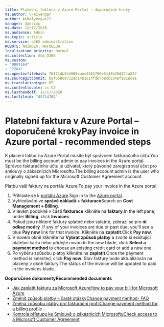 ```yaml
---
title: Platební faktura v Azure Portal – doporučené kroky
ms.author: v-aiyengar
author: AshaIyengar21
manager: dansimp
ms.date: 12/17/2020
ms.audience: Admin
ms.topic: article
ms.service: o365-administration
ROBOTS: NOINDEX, NOFOLLOW
localization_priority: Normal
ms.collection: Adm_O365
ms.custom:
- "9004164"
- "7284"
ms.openlocfilehash: 76171db94d905eaec0263700e5148b29d224a247
ms.sourcegitcommit: b5f05809732ac148161ffdb7b8cb2348f101ecae
ms.translationtype: MT
ms.contentlocale: cs-CZ
ms.lasthandoff: 12/17/2020
ms.locfileid: "49714702"
---
```

# <a name="pay-invoice-in-azure-portal---recommended-steps"></a><span data-ttu-id="a3139-102">Platební faktura v Azure Portal – doporučené kroky</span><span class="sxs-lookup"><span data-stu-id="a3139-102">Pay invoice in Azure portal - recommended steps</span></span>

<span data-ttu-id="a3139-103">K placení faktur na Azure Portal musíte být správcem fakturačního účtu.</span><span class="sxs-lookup"><span data-stu-id="a3139-103">You must be the billing account admin to pay invoices in the Azure portal.</span></span> <span data-ttu-id="a3139-104">Správce fakturačního účtu je uživatel, který původně zaregistroval účet pro smlouvy o zákaznících Microsoftu.</span><span class="sxs-lookup"><span data-stu-id="a3139-104">The billing account admin is the user who originally signed up for the Microsoft Customer Agreement account.</span></span> 

<span data-ttu-id="a3139-105">Platbu vaší faktury na portálu Azure:</span><span class="sxs-lookup"><span data-stu-id="a3139-105">To pay your invoice in the Azure portal:</span></span> 

1. <span data-ttu-id="a3139-106">Přihlaste se k [portálu Azure](https://portal.azure.com/).</span><span class="sxs-lookup"><span data-stu-id="a3139-106">Sign in to the [Azure portal](https://portal.azure.com/).</span></span>
1. <span data-ttu-id="a3139-107">Vyhledávání ve **správě nákladů + fakturace**</span><span class="sxs-lookup"><span data-stu-id="a3139-107">Search on **Cost Management + Billing**.</span></span>
1. <span data-ttu-id="a3139-108">V levém podokně v části **fakturace** klikněte na **faktury**.</span><span class="sxs-lookup"><span data-stu-id="a3139-108">In the left pane, under **Billing**, click **Invoices**.</span></span>
1. <span data-ttu-id="a3139-109">Pokud jsou některé faktury splatné nebo splatné, zobrazí se pro **ni odkaz modrý** .</span><span class="sxs-lookup"><span data-stu-id="a3139-109">If any of your invoices are due or past due, you'll see a blue **Pay now** link for that invoice.</span></span> <span data-ttu-id="a3139-110">Klikněte na **zaplatit**.</span><span class="sxs-lookup"><span data-stu-id="a3139-110">Click **Pay now**.</span></span>
1. <span data-ttu-id="a3139-111">V novém okně klikněte na **Vybrat způsob platby** a zvolte si existující platební kartu nebo přidejte novou.</span><span class="sxs-lookup"><span data-stu-id="a3139-111">In the new blade, click **Select a payment method** to choose an existing credit card or add a new one.</span></span>
1. <span data-ttu-id="a3139-112">Po výběru způsobu platby klikněte na **zaplatit**.</span><span class="sxs-lookup"><span data-stu-id="a3139-112">Once the payment method is selected, click **Pay now**.</span></span>
<span data-ttu-id="a3139-113">Stav faktury bude aktualizován na placený v okně faktury.</span><span class="sxs-lookup"><span data-stu-id="a3139-113">The status of the invoice will be updated to paid in the invoices blade.</span></span>

<span data-ttu-id="a3139-114">**Doporučené dokumenty**</span><span class="sxs-lookup"><span data-stu-id="a3139-114">**Recommended documents**</span></span>

- [<span data-ttu-id="a3139-115">Jak zaplatit fakturu za Microsoft Azure</span><span class="sxs-lookup"><span data-stu-id="a3139-115">How to pay your bill for Microsoft Azure</span></span>](https://docs.microsoft.com/azure/cost-management-billing/understand/pay-bill)
- [<span data-ttu-id="a3139-116">Změnit způsob platby – časté otázky</span><span class="sxs-lookup"><span data-stu-id="a3139-116">Change payment method- FAQ</span></span>](https://docs.microsoft.com/azure/billing/billing-how-to-change-credit-card?WT.mc_id=Portal-Microsoft_Azure_Support#frequently-asked-questions)
- [<span data-ttu-id="a3139-117">Změna způsobu platby pro fakturační profil</span><span class="sxs-lookup"><span data-stu-id="a3139-117">Change payment method for a billing profile</span></span>](https://docs.microsoft.com/azure/cost-management-billing/manage/change-credit-card?WT.mc_id=Portal-Microsoft_Azure_Support#manage-credit-cards-for-a-microsoft-customer-agreement)
- [<span data-ttu-id="a3139-118">Kontrola přístupu ke Smlouvě o zákaznících Microsoftu</span><span class="sxs-lookup"><span data-stu-id="a3139-118">Check access to a Microsoft Customer Agreement</span></span>](https://docs.microsoft.com/azure/cost-management-billing/manage/change-credit-card?WT.mc_id=Portal-Microsoft_Azure_Support%22%20%5Cl%20%22manage-credit-cards-for-a-microsoft-customer-agreement%22%20%5Ct%20%22_blank#check-the-type-of-your-account)